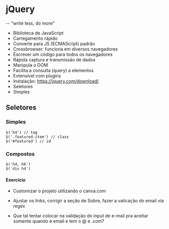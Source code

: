 # jQuery

-- "write less, do more"

-   Biblioteca de JavaScript
-   Carregamento rápido
-   Converte para JS (ECMAScript) padrão
-   Crossbrowser: funciona em diversos navegadores
-   Escrever um código para todos os navegadores
-   Rápida captura e transmissão de dados
-   Manipula o DOM
-   Facilita a consulta (query) a elementos
-   Extensível com plugins
-   Instalação: https://jquery.com/download/
-   Seletores
-   Simples

## Seletores

### Simples

```
$('h4') // tag
$('.featured-item') // class
$('#featured') // id
```

### Compostos

```
$('h4, h6')
$('div h4')
```

#### Exercício

-   Customizar o projeto utilizando o canva.com
-   Ajustar os links, corrigir a seção de Sobre, fazer a valicação do email via regex

-   Que tal tentar colocar na validação do input de e-mail pra aceitar somente quando é email e tem o @ e .com?
